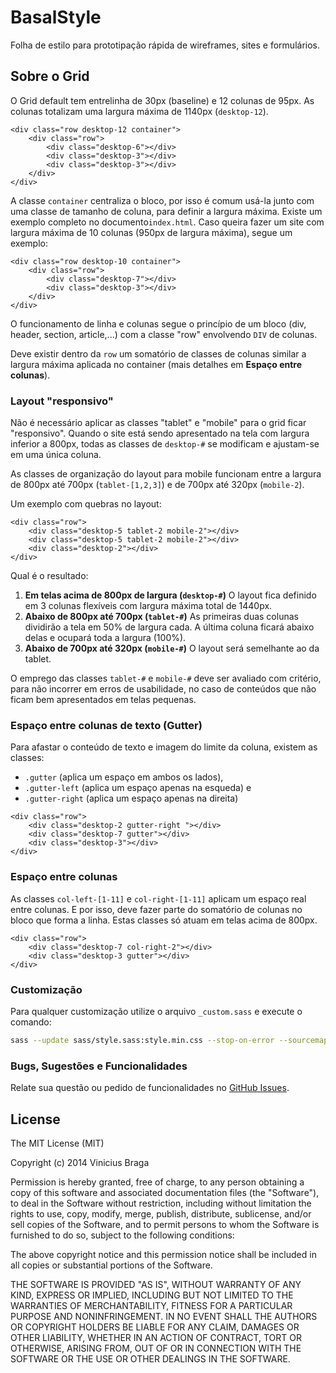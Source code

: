 # BasalStyle

Folha de estilo para prototipação rápida de wireframes, sites e formulários.

## Sobre o Grid

O Grid default tem entrelinha de 30px (baseline) e 12 colunas de 95px. As colunas totalizam uma largura máxima de 1140px (`desktop-12`).

```
<div class="row desktop-12 container">
    <div class="row">
        <div class="desktop-6"></div>
        <div class="desktop-3"></div>
        <div class="desktop-3"></div>
    </div>
</div>
```
A classe `container` centraliza o bloco, por isso é comum usá-la junto com uma classe de tamanho de coluna, para definir a largura máxima. Existe um exemplo completo no documento`index.html`. Caso queira fazer um site com largura máxima de 10 colunas (950px de largura máxima), segue um exemplo:

```
<div class="row desktop-10 container">
    <div class="row">
        <div class="desktop-7"></div>
        <div class="desktop-3"></div>
    </div>
</div>
```

O funcionamento de linha e colunas segue o princípio de um bloco (div, header, section, article,...)  com a classe "row" envolvendo `DIV` de colunas.

Deve existir dentro da `row` um somatório de classes de colunas similar a largura máxima aplicada no container (mais detalhes em **Espaço entre colunas**).

### Layout "responsivo"

Não é necessário aplicar as classes "tablet" e "mobile" para o grid ficar "responsivo". Quando o site está sendo apresentado na tela com largura inferior a 800px, todas as classes de `desktop-#` se modificam e ajustam-se em uma única coluna.

As classes de organização do layout para mobile funcionam entre a largura de 800px até 700px (`tablet-[1,2,3]`) e de 700px até 320px (`mobile-2`).

Um exemplo com quebras no layout:

```
<div class="row">
    <div class="desktop-5 tablet-2 mobile-2"></div>
    <div class="desktop-5 tablet-2 mobile-2"></div>
    <div class="desktop-2"></div>
</div>
```
Qual é o resultado:

1. **Em telas acima de 800px de largura (`desktop-#`)**
O layout fica definido em 3 colunas flexíveis com largura máxima total de 1440px.
2. **Abaixo de 800px até 700px (`tablet-#`)**
As primeiras duas colunas dividirão a tela em 50% de largura cada. A última coluna ficará abaixo delas e ocupará toda a largura (100%).
2. **Abaixo de 700px até 320px (`mobile-#`)**
O layout será semelhante ao da tablet.

O emprego das classes `tablet-#` e `mobile-#` deve ser avaliado com critério, para não incorrer em erros de usabilidade, no caso de conteúdos que não ficam bem apresentados em telas pequenas.

### Espaço entre colunas de texto (Gutter)

Para afastar o conteúdo de texto e imagem do limite da coluna, existem as classes:
* `.gutter` (aplica um espaço em ambos os lados),
* `.gutter-left` (aplica um espaço apenas na esqueda) e
* `.gutter-right` (aplica um espaço apenas na direita)

```
<div class="row">
    <div class="desktop-2 gutter-right "></div>
    <div class="desktop-7 gutter"></div>
    <div class="desktop-3"></div>
</div>
```

### Espaço entre colunas

As classes `col-left-[1-11]` e `col-right-[1-11]` aplicam um espaço real entre colunas. E por isso, deve fazer parte do somatório de colunas no bloco que forma a linha. Estas classes só atuam em telas acima de 800px.

```
<div class="row">
    <div class="desktop-7 col-right-2"></div>
    <div class="desktop-3 gutter"></div>
</div>
```

### Customização

Para qualquer customização utilize o arquivo `_custom.sass` e execute o comando:

```bash
sass --update sass/style.sass:style.min.css --stop-on-error --sourcemap=none --no-cache --style compact
```

### Bugs, Sugestões e Funcionalidades

Relate sua questão ou pedido de funcionalidades no [GitHub Issues](https://github.com/viniciusbraga/basalstyle/issues).


## License

The MIT License (MIT)

Copyright (c) 2014 Vinicius Braga <contato at viniciusbraga dot com>

Permission is hereby granted, free of charge, to any person obtaining a copy
of this software and associated documentation files (the "Software"), to deal
in the Software without restriction, including without limitation the rights
to use, copy, modify, merge, publish, distribute, sublicense, and/or sell
copies of the Software, and to permit persons to whom the Software is
furnished to do so, subject to the following conditions:

The above copyright notice and this permission notice shall be included in
all copies or substantial portions of the Software.

THE SOFTWARE IS PROVIDED "AS IS", WITHOUT WARRANTY OF ANY KIND, EXPRESS OR
IMPLIED, INCLUDING BUT NOT LIMITED TO THE WARRANTIES OF MERCHANTABILITY,
FITNESS FOR A PARTICULAR PURPOSE AND NONINFRINGEMENT. IN NO EVENT SHALL THE
AUTHORS OR COPYRIGHT HOLDERS BE LIABLE FOR ANY CLAIM, DAMAGES OR OTHER
LIABILITY, WHETHER IN AN ACTION OF CONTRACT, TORT OR OTHERWISE, ARISING FROM,
OUT OF OR IN CONNECTION WITH THE SOFTWARE OR THE USE OR OTHER DEALINGS IN
THE SOFTWARE.

